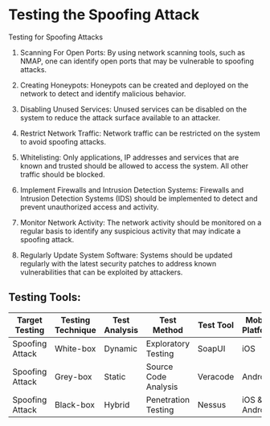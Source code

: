 # Testing the Spoofing Attack 

Testing for Spoofing Attacks

1. Scanning For Open Ports: 
By using network scanning tools, such as NMAP, one can identify open ports that may be vulnerable to spoofing attacks.

2. Creating Honeypots: 
Honeypots can be created and deployed on the network to detect and identify malicious behavior.

3. Disabling Unused Services: 
Unused services can be disabled on the system to reduce the attack surface available to an attacker. 

4. Restrict Network Traffic: 
Network traffic can be restricted on the system to avoid spoofing attacks. 

5. Whitelisting: 
Only applications, IP addresses and services that are known and trusted should be allowed to access the system. All other traffic should be blocked. 

6. Implement Firewalls and Intrusion Detection Systems: 
Firewalls and Intrusion Detection Systems (IDS) should be implemented to detect and prevent unauthorized access and activity. 
 
7. Monitor Network Activity: 
The network activity should be monitored on a regular basis to identify any suspicious activity that may indicate a spoofing attack. 

8. Regularly Update System Software: 
Systems should be updated regularly with the latest security patches to address known vulnerabilities that can be exploited by attackers.

## Testing Tools: 

Target Testing | Testing Technique | Test Analysis | Test Method | Test Tool | Mobile Platform
-------------|-----------------|--------------|------------|-----------|---------------
Spoofing Attack | White-box | Dynamic | Exploratory Testing | SoapUI | iOS
Spoofing Attack | Grey-box | Static | Source Code Analysis | Veracode | Android
Spoofing Attack | Black-box | Hybrid | Penetration Testing | Nessus | iOS & Android